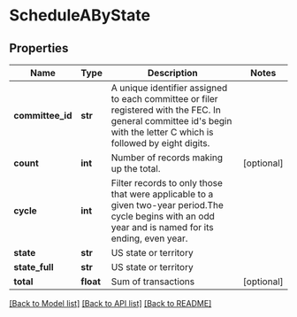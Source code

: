 # ScheduleAByState

## Properties
Name | Type | Description | Notes
------------ | ------------- | ------------- | -------------
**committee_id** | **str** |  A unique identifier assigned to each committee or filer registered with the FEC. In general committee id&#39;s begin with the letter C which is followed by eight digits.  |
**count** | **int** |  Number of records making up the total.  | [optional]
**cycle** | **int** |  Filter records to only those that were applicable to a given two-year period.The cycle begins with an odd year and is named for its ending, even year.  |
**state** | **str** | US state or territory |
**state_full** | **str** | US state or territory |
**total** | **float** | Sum of transactions | [optional]

[[Back to Model list]](../README.md#documentation-for-models) [[Back to API list]](../README.md#documentation-for-api-endpoints) [[Back to README]](../README.md)
